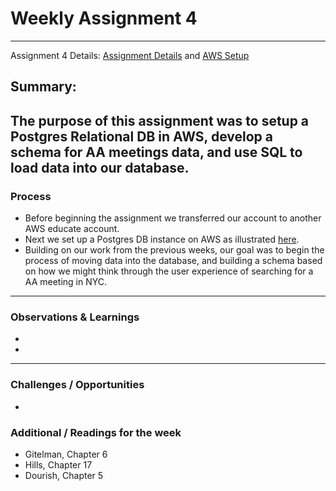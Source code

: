 # Weekly Assignment 4 
---
Assignment 4 Details: [Assignment Details](https://github.com/leeallennyc/data-structures-fall-2020/blob/master/week4/week4_assignment.md) and [AWS Setup](https://github.com/leeallennyc/data-structures-fall-2020/blob/master/week4/week4_postgresdb.md)  

## Summary:
The purpose of this assignment was to setup a Postgres Relational DB in AWS, develop a schema for AA meetings data, and use SQL to load data into our database. 
--- 
### Process
* Before beginning the assignment we transferred our account to another AWS educate account.
* Next we set up a Postgres DB instance on AWS as illustrated [here](https://github.com/leeallennyc/data-structures-fall-2020/blob/master/week4/weekly_assignment_04_documentatiton.md). 
* Building on our work from the previous weeks, our goal was to begin the process of moving data into the database, and building a schema based on how we might think through the user experience of searching for a AA meeting in NYC. 

--- 
### Observations & Learnings
* 
* 
---
### Challenges / Opportunities
*    

### Additional / Readings for the week
* Gitelman, Chapter 6
* Hills, Chapter 17
* Dourish, Chapter 5
